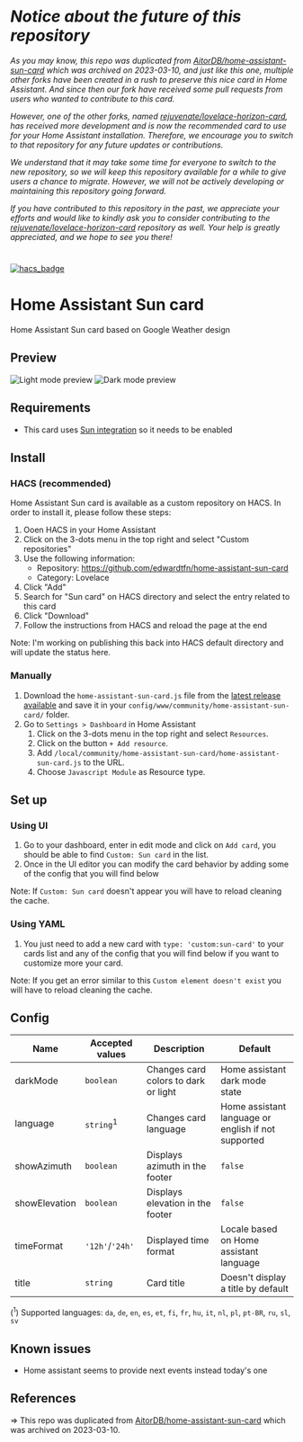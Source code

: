 # *Notice about the future of this repository*

*As you may know, this repo was duplicated from [AitorDB/home-assistant-sun-card](https://github.com/AitorDB/home-assistant-sun-card) which was archived on 2023-03-10, and just like this one, multiple other forks have been created in a rush to preserve this nice card in Home Assistant. And since then our fork have received some pull requests from users who wanted to contribute to this card.*

*However, one of the other forks, named [rejuvenate/lovelace-horizon-card](https://github.com/rejuvenate/lovelace-horizon-card), has received more development and is now the recommended card to use for your Home Assistant installation. Therefore, we encourage you to switch to that repository for any future updates or contributions.*

*We understand that it may take some time for everyone to switch to the new repository, so we will keep this repository available for a while to give users a chance to migrate. However, we will not be actively developing or maintaining this repository going forward.*

*If you have contributed to this repository in the past, we appreciate your efforts and would like to kindly ask you to consider contributing to the [rejuvenate/lovelace-horizon-card](https://github.com/rejuvenate/lovelace-horizon-card) repository as well. Your help is greatly appreciated, and we hope to see you there!*

#
#
#

[![hacs_badge](https://img.shields.io/badge/HACS-Custom-41BDF5.svg?style=for-the-badge)](https://github.com/hacs/integration)

# Home Assistant Sun card
Home Assistant Sun card based on Google Weather design

## Preview
![Light mode preview](https://user-images.githubusercontent.com/6829526/118412152-54d93900-b690-11eb-8b2b-e87b4cbcca7f.png)
![Dark mode preview](https://user-images.githubusercontent.com/6829526/118412162-64f11880-b690-11eb-9bd7-b8c6c7d8efd8.png)

## Requirements
- This card uses [Sun integration](https://www.home-assistant.io/integrations/sun/) so it needs to be enabled

## Install
### HACS (recommended)

Home Assistant Sun card is available as a custom repository on HACS.
In order to install it, please follow these steps:
1. Ooen HACS in your Home Assistant
1. Click on the 3-dots menu in the top right and select "Custom repositories"
1. Use the following information:
    - Repository: https://github.com/edwardtfn/home-assistant-sun-card
    - Category: Lovelace
1. Click "Add"
1. Search for "Sun card" on HACS directory and select the entry related to this card
1. Click "Download"
1. Follow the instructions from HACS and reload the page at the end

Note: I'm working on publishing this back into HACS default directory and will update the status here.

### Manually
1. Download the `home-assistant-sun-card.js` file from the [latest release available](https://github.com/edwardtfn/home-assistant-sun-card/releases) and save it in your `config/www/community/home-assistant-sun-card/` folder.
1. Go to `Settings > Dashboard` in Home Assistant
    1. Click on the 3-dots menu in the top right and select `Resources`.
    1. Click on the button `+ Add resource`.
    1. Add `/local/community/home-assistant-sun-card/home-assistant-sun-card.js` to the URL.
    1. Choose `Javascript Module` as Resource type.

## Set up
### Using UI
1. Go to your dashboard, enter in edit mode and click on `Add card`, you should be able to find `Custom: Sun card` in the list.
1. Once in the UI editor you can modify the card behavior by adding some of the config that you will find below

Note: If `Custom: Sun card` doesn't appear you will have to reload cleaning the cache.

### Using YAML
1. You just need to add a new card with `type: 'custom:sun-card'` to your cards list and any of the config that you will find below if you want to customize more your card.

Note: If you get an error similar to this `Custom element doesn't exist` you will have to reload cleaning the cache.

## Config
| Name          | Accepted values      | Description                          | Default                                             |
|---------------|----------------------|--------------------------------------|-----------------------------------------------------|
| darkMode      | `boolean`            | Changes card colors to dark or light | Home assistant dark mode state                      |
| language      | `string`<sup>1</sup> | Changes card language                | Home assistant language or english if not supported |
| showAzimuth   | `boolean`            | Displays azimuth in the footer       | `false`                                             |
| showElevation | `boolean`            | Displays elevation in the footer     | `false`                                             |
| timeFormat    | `'12h'`/`'24h'`      | Displayed time format                | Locale based on Home assistant language             |
| title         | `string`             | Card title                           | Doesn't display a title by default                  |         |

(<sup>1</sup>) Supported languages: `da`, `de`, `en`, `es`, `et`, `fi`, `fr`, `hu`, `it`, `nl`, `pl`, `pt-BR`, `ru`, `sl`, `sv`

## Known issues
- Home assistant seems to provide next events instead today's one 

## References
=> This repo was duplicated from [AitorDB/home-assistant-sun-card](https://github.com/AitorDB/home-assistant-sun-card) which was archived on 2023-03-10.
